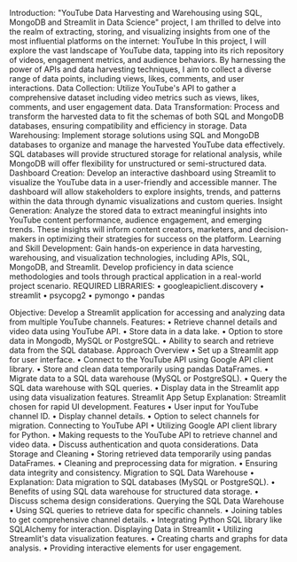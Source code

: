 Introduction:
"YouTube Data Harvesting and Warehousing using SQL, MongoDB and Streamlit in Data Science" project, I am thrilled to delve into the realm of extracting, storing, and visualizing insights from one of the most influential platforms on the internet: YouTube
In this project, I will explore the vast landscape of YouTube data, tapping into its rich repository of videos, engagement metrics, and audience behaviors. By harnessing the power of APIs and data harvesting techniques, I aim to collect a diverse range of data points, including views, likes, comments, and user interactions.
Data Collection: Utilize YouTube's API to gather a comprehensive dataset including video metrics such as views, likes, comments, and user engagement data.
Data Transformation: Process and transform the harvested data to fit the schemas of both SQL and MongoDB databases, ensuring compatibility and efficiency in storage.
Data Warehousing: Implement storage solutions using SQL and MongoDB databases to organize and manage the harvested YouTube data effectively. SQL databases will provide structured storage for relational analysis, while MongoDB will offer flexibility for unstructured or semi-structured data.
Dashboard Creation: Develop an interactive dashboard using Streamlit to visualize the YouTube data in a user-friendly and accessible manner. The dashboard will allow stakeholders to explore insights, trends, and patterns within the data through dynamic visualizations and custom queries.
Insight Generation: Analyze the stored data to extract meaningful insights into YouTube content performance, audience engagement, and emerging trends. These insights will inform content creators, marketers, and decision-makers in optimizing their strategies for success on the platform.
Learning and Skill Development: Gain hands-on experience in data harvesting, warehousing, and visualization technologies, including APIs, SQL, MongoDB, and Streamlit. Develop proficiency in data science methodologies and tools through practical application in a real-world project scenario.
REQUIRED LIBRARIES:
•	googleapiclient.discovery
•	streamlit
•	psycopg2
•	pymongo
•	pandas

Objective: Develop a Streamlit application for accessing and analyzing data from multiple YouTube channels.
Features:
•	Retrieve channel details and video data using YouTube API.
•	Store data in a data lake.
•	Option to store data in Mongodb, MySQL or PostgreSQL.
•	Ability to search and retrieve data from the SQL database.
Approach Overview
•	Set up a Streamlit app for user interface.
•	Connect to the YouTube API using Google API client library.
•	Store and clean data temporarily using pandas DataFrames.
•	Migrate data to a SQL data warehouse (MySQL or PostgreSQL).
•	Query the SQL data warehouse with SQL queries.
•	Display data in the Streamlit app using data visualization features.
Streamlit App Setup
Explanation: Streamlit chosen for rapid UI development.
Features 
•	User input for YouTube channel ID.
•	Display channel details.
•	Option to select channels for migration.
Connecting to YouTube API
•	Utilizing Google API client library for Python.
•	Making requests to the YouTube API to retrieve channel and video data.
•	Discuss authentication and quota considerations.
Data Storage and Cleaning
•	Storing retrieved data temporarily using pandas DataFrames.
•	Cleaning and preprocessing data for migration.
•	Ensuring data integrity and consistency.
Migration to SQL Data Warehouse
•	Explanation: Data migration to SQL databases (MySQL or PostgreSQL).
•	Benefits of using SQL data warehouse for structured data storage.
•	Discuss schema design considerations.
Querying the SQL Data Warehouse
•	Using SQL queries to retrieve data for specific channels.
•	Joining tables to get comprehensive channel details.
•	Integrating Python SQL library like SQLAlchemy for interaction.
Displaying Data in Streamlit
•	Utilizing Streamlit's data visualization features.
•	Creating charts and graphs for data analysis.
•	Providing interactive elements for user engagement.

